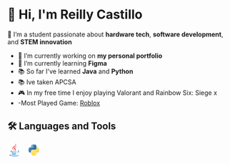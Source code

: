 # 👋 Hi, I'm Reilly Castillo

🎯 I’m a student passionate about **hardware tech**, **software development**, and **STEM innovation**

- 🔭 I’m currently working on **my personal portfolio**
- 🌱 I’m currently learning **Figma**
- 📚 So far I've learned **Java** and **Python**
- 📚 Ive taken APCSA
- 🎮 In my free time I enjoy playing Valorant and Rainbow Six: Siege x
- -Most Played Game: [Roblox](https://www.roblox.com/home)

## 🛠️ Languages and Tools

<p>
  <img src="https://raw.githubusercontent.com/devicons/devicon/master/icons/java/java-original.svg" alt="Java" width="30" height="30" style="margin-right: 10px;"/>
  <img src="https://raw.githubusercontent.com/devicons/devicon/master/icons/python/python-original.svg" alt="Python" width="30" height="30"/>
</p>
